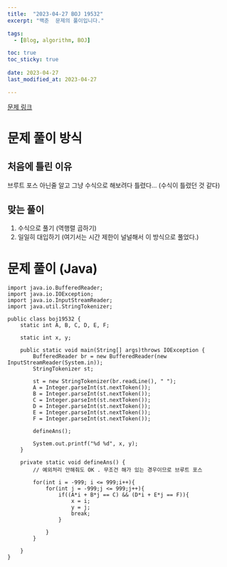 ```yaml
---
title:  "2023-04-27 BOJ 19532"
excerpt: "백준  문제의 풀이입니다."

tags:
  - [Blog, algorithm, BOJ]

toc: true
toc_sticky: true
 
date: 2023-04-27
last_modified_at: 2023-04-27

---
```


[문제 링크](https://www.acmicpc.net/problem/19532)

# 문제 풀이 방식

## 처음에 틀린 이유

브루트 포스 아닌줄 알고 그냥 수식으로 해보려다 틀렸다... (수식이 틀렸던 것 같다)

## 맞는 풀이

1. 수식으로 풀기 (역행렬 곱하기)
2. 일일히 대입하기 (여기서는 시간 제한이 널널해서 이 방식으로 풀었다.)

# 문제 풀이 (Java) 

```
import java.io.BufferedReader;  
import java.io.IOException;  
import java.io.InputStreamReader;  
import java.util.StringTokenizer;  
  
public class boj19532 {  
    static int A, B, C, D, E, F;  
  
    static int x, y;  
      
    public static void main(String[] args)throws IOException {  
        BufferedReader br = new BufferedReader(new InputStreamReader(System.in));  
        StringTokenizer st;  
  
        st = new StringTokenizer(br.readLine(), " ");  
        A = Integer.parseInt(st.nextToken());  
        B = Integer.parseInt(st.nextToken());  
        C = Integer.parseInt(st.nextToken());  
        D = Integer.parseInt(st.nextToken());  
        E = Integer.parseInt(st.nextToken());  
        F = Integer.parseInt(st.nextToken());  
  
        defineAns();  
          
        System.out.printf("%d %d", x, y);  
    }  
  
    private static void defineAns() {   
        // 예외처리 안해줘도 OK . 무조건 해가 있는 경우이므로 브루트 포스  
        
        for(int i = -999; i <= 999;i++){  
            for(int j = -999;j <= 999;j++){  
                if((A*i + B*j == C) && (D*i + E*j == F)){  
                    x = i;  
                    y = j;  
                    break;  
                }  
  
            }  
        }  
  
    }  
}
```

